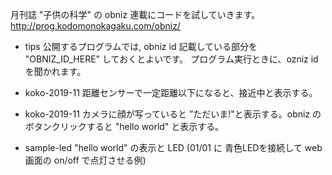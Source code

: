 
月刊誌 "子供の科学" の obniz 連載にコードを試していきます。
http://prog.kodomonokagaku.com/obniz/


- tips
公開するプログラムでは, obniz id 記載している部分を "OBNIZ_ID_HERE" しておくとよいです。
プログラム実行ときに、ozniz id を聞かれます。

- koko-2019-11
 距離センサーで一定距離以下になると、接近中と表示する。

- koko-2019-11
 カメラに顔が写っていると ”ただいま!"と表示する。obniz のボタンクリックすると "hello world" と表示する。

- sample-led
 "hello world" の表示と LED (01/01 に 青色LEDを接続して web 画面の on/off で点灯させる例)

 

